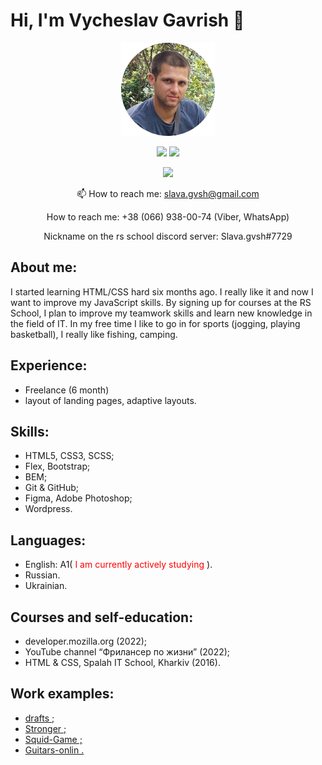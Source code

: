 # Hi, I'm Vycheslav Gavrish 👋
<span style="display:block; text-align:center; ">![Profile picture](/img/profile_picture.png "Profile picture")</span>
<p align='center'>
   <a href="https://github-readme-stats.vercel.app/api?username=SlavaGvsh&show_icons=true&count_private=true"><img
           height=150
           src="https://github-readme-stats.vercel.app/api?username=SlavaGvsh&show_icons=true&count_private=true"/></a>
   <a href="https://github.com/SlavaGvsh/github-readme-stats"><img height=150
                                                                  src="https://github-readme-stats.vercel.app/api/top-langs/?username=SlavaGvsh&layout=compact"/></a>
</p>
<p align='center'>
   <a href="https://t.me/slava_gvsh">
       <img src="https://img.shields.io/badge/Telegram-2CA5E0?style=for-the-badge&logo=telegram&logoColor=white"/>
   </a>
</p>
<p align='center'>
   📫 How to reach me: <a href='mailto:slava.gvsh@gmail.com'>slava.gvsh@gmail.com</a>
</p>
<p align='center'>
    How to reach me: +38 (066) 938-00-74 (Viber, WhatsApp)
</p>
<p align='center'>
   Nickname on the rs school discord server: Slava.gvsh#7729
</p>

## About me:
I started learning HTML/CSS hard six months ago. I really like it and now I want to improve my JavaScript skills. By signing up for courses at the RS School, I plan to improve my teamwork skills and learn new knowledge in the field of IT. In my free time I like to go in for sports (jogging, playing basketball), I really like fishing, camping.
## Experience:
* Freelance (6 month) 
* layout of landing pages, adaptive layouts. 

## Skills:
* HTML5, CSS3, SCSS;
* Flex, Bootstrap;
* BEM;
* Git & GitHub;
* Figma, Adobe Photoshop;
* Wordpress.

## Languages:
* English: A1( <span style="color:red">I am currently actively studying</span> ).
* Russian.
* Ukrainian.

## Courses and self-education:
* developer.mozilla.org (2022);
* YouTube channel “Фрилансер по жизни” (2022); 
* HTML & CSS, Spalah IT School, Kharkiv (2016).

## Work examples:
* [drafts ;](slavagvsh.github.io/drafts/)
* [Stronger ;](https://github.com/SlavaGvsh/Stronger)
* [Squid-Game ;](https://slavagvsh.github.io/Squid-Game./)
* [Guitars-onlin .](https://slavagvsh.github.io/Guitars-online/)
